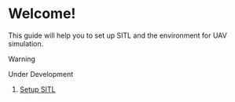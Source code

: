 # Welcome!

This guide will help you to set up SITL and the environment for UAV simulation.

> [!WARNING]
> Under Development

1. [Setup SITL](https://github.com/PrathamMehta08/SITL/blob/main/Setup.md)
